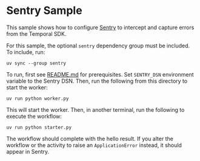 # Sentry Sample

This sample shows how to configure [Sentry](https://sentry.io) to intercept and capture errors from the Temporal SDK.

For this sample, the optional `sentry` dependency group must be included. To include, run:

    uv sync --group sentry

To run, first see [README.md](../README.md) for prerequisites. Set `SENTRY_DSN` environment variable to the Sentry DSN.
Then, run the following from this directory to start the worker:

    uv run python worker.py

This will start the worker. Then, in another terminal, run the following to execute the workflow:

    uv run python starter.py

The workflow should complete with the hello result. If you alter the workflow or the activity to raise an
`ApplicationError` instead, it should appear in Sentry.